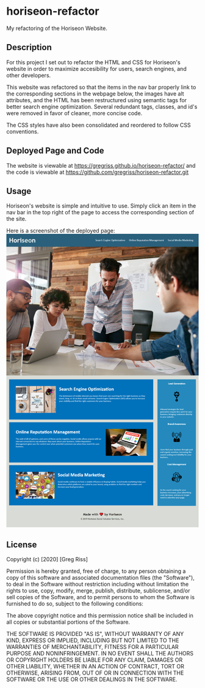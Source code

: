 # horiseon-refactor
My refactoring of the Horiseon Website.

## Description

For this project I set out to refactor the HTML and CSS for Horiseon's website in order to maximize accesibility for users, search engines, and other developers.  

This website was refactored so that the items in the nav bar properly link to the corresponding sections in the webpage below, the images have alt attributes, and the HTML has been restructured using semantic tags for better search engine optimization. Several redundant tags, classes, and id's were removed in favor of cleaner, more concise code.

The CSS styles have also been consolidated and reordered to follow CSS conventions.

## Deployed Page and Code

The website is viewable at https://gregriss.github.io/horiseon-refactor/
and the code is viewable at https://github.com/gregriss/horiseon-refactor.git 

## Usage

Horiseon's website is simple and intuitive to use. Simply click an item in the nav bar in the top right of the page to access the corresponding section of the site.

Here is a screenshot of the deployed page: 
![Horiseon Homepage](assets/images/horiseon.png)

## License 

Copyright (c) [2020] [Greg Riss]

Permission is hereby granted, free of charge, to any person obtaining a copy of this software and associated documentation files (the "Software"), to deal in the Software without restriction including without limitation the rights to use, copy, modify, merge, publish, distribute, sublicense, and/or sell copies of the Software, and to permit persons to whom the Software is furnished to do so, subject to the following conditions:

The above copyright notice and this permission notice shall be included in all copies or substantial portions of the Software.

THE SOFTWARE IS PROVIDED "AS IS", WITHOUT WARRANTY OF ANY KIND, EXPRESS OR IMPLIED, INCLUDING BUT NOT LIMITED TO THE WARRANTIES OF MERCHANTABILITY, FITNESS FOR A PARTICULAR PURPOSE AND NONINFRINGEMENT. IN NO EVENT SHALL THE AUTHORS OR COPYRIGHT HOLDERS BE LIABLE FOR ANY CLAIM, DAMAGES OR OTHER LIABILITY, WHETHER IN AN ACTION OF CONTRACT, TORT OR OTHERWISE, ARISING FROM, OUT OF OR IN CONNECTION WITH THE SOFTWARE OR THE USE OR OTHER DEALINGS IN THE SOFTWARE.